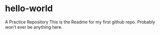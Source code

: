 # hello-world
A Practice Repository
This is the Readme for my first github repo.
Probably won't ever be anything here.

